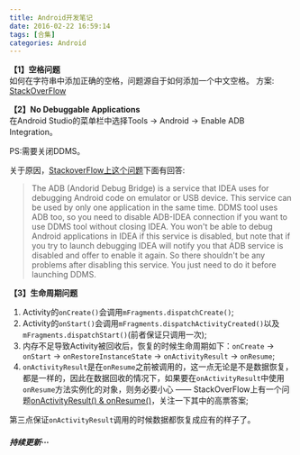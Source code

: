 ```yaml
---
title: Android开发笔记
date: 2016-02-22 16:59:14
tags: [合集]
categories: Android
---
```


**【1】空格问题**  
如何在字符串中添加正确的空格，问题源自于如何添加一个中文空格。
方案: [StackOverFlow](http://stackoverflow.com/questions/1587056/android-string-concatenate-how-to-keep-the-spaces-at-the-end-and-or-beginnin)

**【2】No Debuggable Applications**  
在Android Studio的菜单栏中选择Tools -> Android -> Enable ADB Integration。

PS:需要关闭DDMS。<!--more-->

关于原因，[StackoverFlow上这个问题](http://stackoverflow.com/questions/9242148/what-is-the-purpose-of-tools-android-enable-adb-service)下面有回答:
>The ADB (Andorid Debug Bridge) is a service that IDEA uses for debugging Android code on emulator or USB device. This service can be used by only one application in the same time. DDMS tool uses ADB too, so you need to disable ADB-IDEA connection if you want to use DDMS tool without closing IDEA. You won't be able to debug Android applications in IDEA if this service is disabled, but note that if you try to launch debugging IDEA will notify you that ADB service is disabled and offer to enable it again. So there shouldn't be any problems after disabling this service. You just need to do it before launching DDMS.

**【3】生命周期问题**  

1. Activity的`onCreate()`会调用`mFragments.dispatchCreate()`;
2. Activity的`onStart()`会调用`mFragments.dispatchActivityCreated()`以及`mFragments.dispatchStart()`(前者保证只调用一次);
3. 内存不足导致Activity被回收后，恢复的时候生命周期如下：`onCreate` -> `onStart` -> `onRestoreInstanceState` -> `onActivityResult` -> `onResume`;
4. `onActivityResult`是在`onResume`之前被调用的，这一点无论是不是数据恢复，都是一样的，因此在数据回收的情况下，如果要在`onActivityResult`中使用`onResume`方法实例化的对象，则务必要小心 —— StackOverFlow上有一个问题[onActivityResult() & onResume()](http://stackoverflow.com/questions/6468319/onactivityresult-onresume)，关注一下其中的高票答案;

第三点保证`onActivityResult`调用的时候数据都恢复成应有的样子了。

#### _持续更新···_
